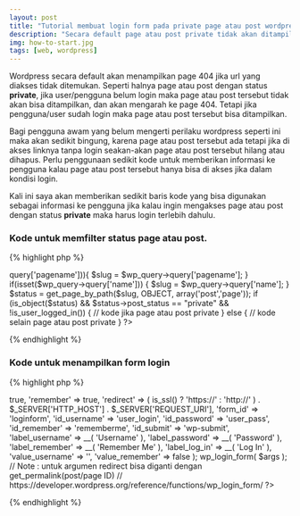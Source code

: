 ```yaml
---
layout: post
title: "Tutorial membuat login form pada private page atau post wordpress"
description: "Secara default page atau post private tidak akan ditampilkan jika pengguna tidak login."
img: how-to-start.jpg
tags: [web, wordpress]
---
```


Wordpress secara default akan menampilkan page 404 jika url yang diakses tidak ditemukan. Seperti halnya page atau post dengan status **private**, 
jika user/pengguna belum login maka page atau post tersebut tidak akan bisa ditampilkan, dan akan mengarah ke page 404. Tetapi jika pengguna/user sudah login maka page atau post tersebut bisa ditampilkan.

Bagi pengguna awam yang belum mengerti perilaku wordpress seperti ini maka akan sedikit bingung, karena page atau post tersebut ada tetapi jika di akses linknya tanpa login seakan-akan page atau post tersebut hilang atau dihapus.
Perlu penggunaan sedikit kode untuk memberikan informasi ke pengguna kalau page atau post tersebut hanya bisa di akses jika dalam kondisi login.

Kali ini saya akan memberikan sedikit baris kode yang bisa digunakan sebagai informasi ke pengguna jika kalau ingin mengakses page atau post dengan status **private** maka harus login terlebih dahulu.

### Kode untuk memfilter status page atau post.

{% highlight php %}
<?php
global $wp_query;
$slug = '';

if(isset($wp_query->query['pagename'])){
    $slug = $wp_query->query['pagename'];
} 

if(isset($wp_query->query['name'])) {
    $slug = $wp_query->query['name'];
}

$status = get_page_by_path($slug, OBJECT, array('post','page'));
if (is_object($status) && $status->post_status == "private" && !is_user_logged_in()) {
    // kode jika page atau post private
} else {
    // kode selain page atau post private 
}
?>
{% endhighlight %}

### Kode untuk menampilkan form login

{% highlight php %}
<?php
$args = array(
	'echo'           => true,
	'remember'       => true,
	'redirect'       => ( is_ssl() ? 'https://' : 'http://' ) . $_SERVER['HTTP_HOST'] . $_SERVER['REQUEST_URI'],
	'form_id'        => 'loginform',
	'id_username'    => 'user_login',
	'id_password'    => 'user_pass',
	'id_remember'    => 'rememberme',
	'id_submit'      => 'wp-submit',
	'label_username' => __( 'Username' ),
	'label_password' => __( 'Password' ),
	'label_remember' => __( 'Remember Me' ),
	'label_log_in'   => __( 'Log In' ),
	'value_username' => '',
	'value_remember' => false
);
wp_login_form( $args );

// Note : untuk argumen redirect bisa diganti dengan get_permalink(post/page ID)
// https://developer.wordpress.org/reference/functions/wp_login_form/
?>
{% endhighlight %}